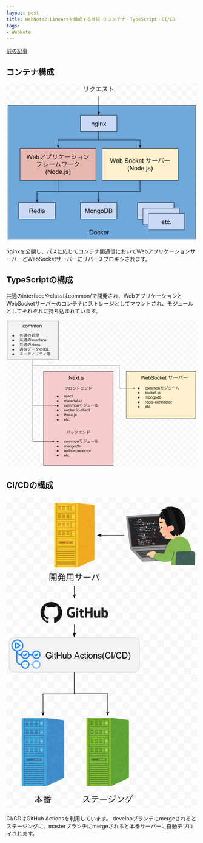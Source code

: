 ```yaml
---
layout: post
title: WebNote2:LineArtを構成する技術 ③コンテナ・TypeScript・CI/CD
tags:
- WebNote
---
```


[前の記事](/wn2la-architecutre-2)

## コンテナ構成

![](../images/2020-08-22/wn2la-architecture-container.png)

nginxを公開し、パスに応じてコンテナ間通信においてWebアプリケーションサーバーとWebSocketサーバーにリバースプロキシされます。

## TypeScriptの構成

共通のinterfaceやclassはcommon/で開発され、WebアプリケーションとWebSocketサーバーのコンテナにストレージとしてマウントされ、モジュールとしてそれぞれに持ち込まれています。

![](../images/2020-08-22/wn2la-architecutre-typescript.png)

## CI/CDの構成

![](../images/2020-08-22/wn2la-architecture-cicd.png)

CI/CDはGitHub Actionsを利用しています。
developブランチにmergeされるとステージングに、masterブランチにmergeされると本番サーバーに自動デプロイされます。

